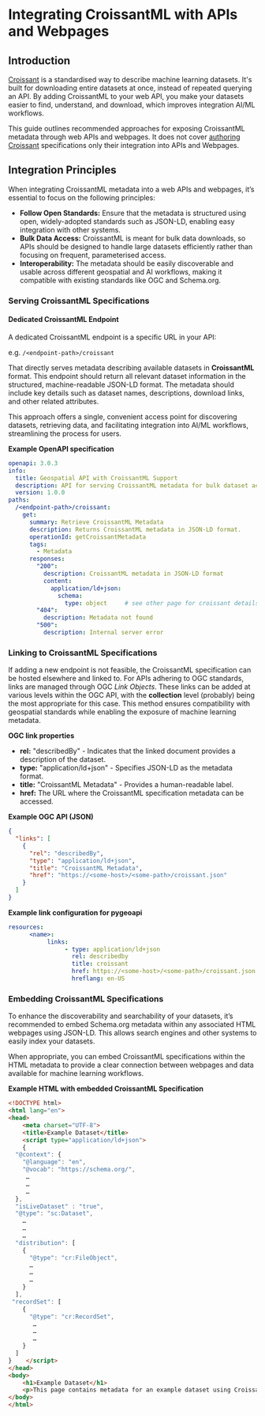 # Integrating CroissantML with APIs and Webpages   

## Introduction
 
[Croissant](./croissant.md) is a standardised way to describe machine learning datasets. It's built for downloading entire datasets at once, instead of repeated querying an API. By adding CroissantML to your web API, you make your datasets easier to find, understand, and download, which improves integration AI/ML workflows. 

This guide outlines recommended approaches for exposing CroissantML metadata through web APIs and webpages. It does not cover [authoring Croissant](./croissant.md) specifications only their integration into APIs and Webpages.

## Integration Principles
 
When integrating CroissantML metadata into a web APIs and webpages, it’s essential to focus on the following principles:

- **Follow Open Standards:** Ensure that the metadata is structured using open, widely-adopted standards such as JSON-LD, enabling easy integration with other systems.
- **Bulk Data Access:** CroissantML is meant for bulk data downloads, so APIs should be designed to handle large datasets efficiently rather than focusing on frequent, parameterised access.
- **Interoperability:** The metadata should be easily discoverable and usable across different geospatial and AI workflows, making it compatible with existing standards like OGC and Schema\.org. 

### Serving CroissantML Specifications

#### Dedicated CroissantML Endpoint
A dedicated CroissantML endpoint is a specific URL in your API:

e.g. `/<endpoint-path>/croissant`

That directly serves metadata describing available datasets in **CroissantML** format. This endpoint should return all relevant dataset information in the structured, machine-readable JSON-LD format. The metadata should include key details such as dataset names, descriptions, download links, and other related attributes. 

This approach offers a single, convenient access point for discovering datasets, retrieving data, and facilitating integration into AI/ML workflows, streamlining the process for users.

**Example OpenAPI specification**
``` yaml
openapi: 3.0.3
info:
  title: Geospatial API with CroissantML Support
  description: API for serving CroissantML metadata for bulk dataset access.
  version: 1.0.0
paths:
  /<endpoint-path>/croissant:
    get:
      summary: Retrieve CroissantML Metadata
      description: Returns CroissantML metadata in JSON-LD format.
      operationId: getCroissantMetadata
      tags:
        - Metadata
      responses:
        "200":
          description: CroissantML metadata in JSON-LD format
          content:
            application/ld+json:
              schema:
                type: object     # see other page for croissant details
        "404":
          description: Metadata not found
        "500":
          description: Internal server error
```

### Linking to CroissantML Specifications

If adding a new endpoint is not feasible, the CroissantML specification can be hosted elsewhere and linked to. For APIs adhering to OGC standards, links are managed through OGC _Link Objects_. These links can be added at various levels within the OGC API, with the **collection** level (probably) being the most appropriate for this case. This method ensures compatibility with geospatial standards while enabling the exposure of machine learning metadata.
 
**OGC link properties**
- **rel:** "describedBy" - Indicates that the linked document provides a description of the dataset.
- **type:** "application/ld+json" - Specifies JSON-LD as the metadata format.
- **title:** "CroissantML Metadata" - Provides a human-readable label.
- **href:** The URL where the CroissantML specification metadata can be accessed.

**Example OGC API (JSON)**

``` json
{
  "links": [
    {
      "rel": "describedBy",
      "type": "application/ld+json",
      "title": "CroissantML Metadata",
      "href": "https://<some-host>/<some-path>/croissant.json"
    }
  ]
}
```

**Example link configuration for pygeoapi**
``` yaml
resources:
      <name>:
           links:
                - type: application/ld+json
                  rel: describedby
                  title: croissant
                  href: https://<some-host>/<some-path>/croissant.json
                  hreflang: en-US
```

### Embedding CroissantML Specifications
 
To enhance the discoverability and searchability of your datasets, it’s recommended to embed Schema\.org metadata within any associated HTML webpages using JSON-LD. This allows search engines and other systems to easily index your datasets. 

When appropriate, you can embed CroissantML specifications within the HTML metadata to provide a clear connection between webpages and data available for machine learning workflows. 

**Example HTML with embedded CroissantML Specification**

``` html
<!DOCTYPE html>
<html lang="en">
<head>
    <meta charset="UTF-8">
    <title>Example Dataset</title>
    <script type="application/ld+json">
    {
  "@context": {
    "@language": "en",
    "@vocab": "https://schema.org/",
     … 
     … 
     … 
  },
  "isLiveDataset" : "true",
  "@type": "sc:Dataset",
    … 
    … 
    … 
  "distribution": [
    {
      "@type": "cr:FileObject",
      …  
      … 
      … 
    }
  ],
 "recordSet": [
    {
      "@type": "cr:RecordSet",
       … 
       … 
       … 
    }
  ]
}    </script>
</head>
<body>
    <h1>Example Dataset</h1>
    <p>This page contains metadata for an example dataset using CroissantML.</p>
</body>
</html>
```
